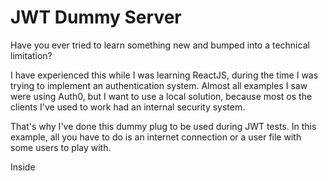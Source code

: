 # JWT Dummy Server

Have you ever tried to learn something new and bumped into a technical limitation?

I have experienced this while I was learning ReactJS, during the time I was trying to implement an authentication system. Almost all examples I saw were using Auth0, but I want to use a local solution, because most os the clients I've used to work had an internal security system.

That's why I've done this dummy plug to be used during JWT tests. In this example, all you have to do is an internet connection or a user file with some users to play with.

Inside